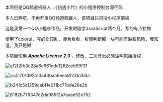 本项目是QQ频道机器人：《初遇小竹》的小程序控制台源代码

本人已弃坑，不再开发QQ频道机器人，该项目只包括小程序前端

这是我第一个QQ小程序作品，开发时刚学JavaScript两个月，写的有点拉跨

使用了colorui，写的比较乱，凑合看看，权限判断那一块可能有越权风险，我知道，我只是懒

本项目使用 ***Apache License 2.0*** ，修改、二次开发必须注明原始版权

![af2f2fb3c28a6e661cdc1282eeb99f31](https://github.com/BlockCnFuture/zhu_guild_robot_miniapp/assets/129872486/3a03e8d0-9188-461a-ad9a-aa35e28da464)

![ac41701d92a13a43baa6eea9f23b263a](https://github.com/BlockCnFuture/zhu_guild_robot_miniapp/assets/129872486/48399599-2bb8-4837-af9c-0b006579e21c)

![b241c5c1259cebf1e011bc71bde26e2b](https://github.com/BlockCnFuture/zhu_guild_robot_miniapp/assets/129872486/e05e4918-432b-4f7e-b124-1192b121a73a)

![6182b776347e2da985f2a7eaad52e752](https://github.com/BlockCnFuture/zhu_guild_robot_miniapp/assets/129872486/0e685e85-bf37-43ad-8788-475db5e847fc)


